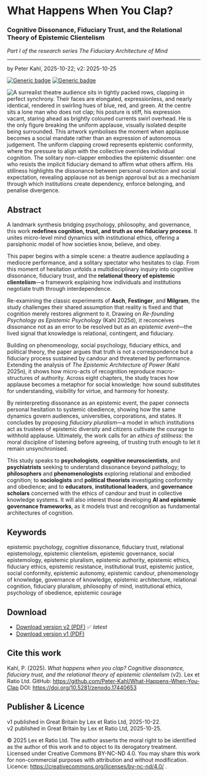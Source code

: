 # What Happens When You Clap?

### Cognitive Dissonance, Fiduciary Trust, and the Relational Theory of Epistemic Clientelism

_Part I of the research series The Fiduciary Architecture of Mind_

---

by Peter Kahl, 2025-10-22; v2: 2025-10-25

[![Generic badge](https://img.shields.io/badge/DOI-10.5281%2Fzenodo.17440653-blue.svg)](https://doi.org/10.5281/zenodo.17440653) [![Generic badge](https://img.shields.io/badge/ORCID-0009--0003--1616--4843-green.svg)](https://orcid.org/0009-0003-1616-4843)

![A surrealist theatre audience sits in tightly packed rows, clapping in perfect synchrony. Their faces are elongated, expressionless, and nearly identical, rendered in swirling hues of blue, red, and green. At the centre sits a lone man who does not clap; his posture is stiff, his expression vacant, staring ahead as brightly coloured currents swirl overhead. He is the only figure breaking the uniform applause, visually isolated despite being surrounded. This artwork symbolises the moment when applause becomes a social mandate rather than an expression of autonomous judgement. The uniform clapping crowd represents epistemic conformity, where the pressure to align with the collective overrides individual cognition. The solitary non-clapper embodies the epistemic dissenter: one who resists the implicit fiduciary demand to affirm what others affirm. His stillness highlights the dissonance between personal conviction and social expectation, revealing applause not as benign approval but as a mechanism through which institutions create dependency, enforce belonging, and penalise divergence.](https://github.com/Peter-Kahl/What-Happens-When-You-Clap/blob/main/theatre_dali_2.jpg?raw=true)

## Abstract

A landmark synthesis bridging psychology, philosophy, and governance, this work **redefines cognition, trust, and truth as one fiduciary process**. It unites micro-level mind dynamics with institutional ethics, offering a parsiphonic model of how societies know, believe, and obey.

This paper begins with a simple scene: a theatre audience applauding a mediocre performance, and a solitary spectator who hesitates to clap. From this moment of hesitation unfolds a multidisciplinary inquiry into cognitive dissonance, fiduciary trust, and the **relational theory of epistemic clientelism**—a framework explaining how individuals and institutions negotiate truth through interdependence.

Re-examining the classic experiments of **Asch**, **Festinger**, and **Milgram**, the study challenges their shared assumption that reality is fixed and that cognition merely restores alignment to it. Drawing on _Re-founding Psychology as Epistemic Psychology_ (Kahl 2025d), it reconceives dissonance not as an error to be resolved but as an _epistemic event_—the lived signal that knowledge is relational, contingent, and fiduciary.

Building on phenomenology, social psychology, fiduciary ethics, and political theory, the paper argues that truth is not a correspondence but a fiduciary process sustained by candour and threatened by performance. Extending the analysis of _The Epistemic Architecture of Power_ (Kahl 2025n), it shows how micro-acts of recognition reproduce macro-structures of authority. Across eight chapters, the study traces how applause becomes a metaphor for social knowledge: how sound substitutes for understanding, visibility for virtue, and harmony for honesty.

By reinterpreting dissonance as an epistemic event, the paper connects personal hesitation to systemic obedience, showing how the same dynamics govern audiences, universities, corporations, and states. It concludes by proposing _fiduciary pluralism_—a model in which institutions act as trustees of epistemic diversity and citizens cultivate the courage to withhold applause. Ultimately, the work calls for an _ethics of stillness_: the moral discipline of listening before agreeing, of trusting truth enough to let it remain unsynchronised.

This study speaks to **psychologists**, **cognitive neuroscientists**, and **psychiatrists** seeking to understand dissonance beyond pathology; to **philosophers** and **phenomenologists** exploring relational and embodied cognition; to **sociologists** and **political theorists** investigating conformity and obedience; and to **educators**, **institutional leaders**, and **governance scholars** concerned with the ethics of candour and trust in collective knowledge systems. It will also interest those developing **AI and epistemic governance frameworks**, as it models trust and recognition as fundamental architectures of cognition.

## Keywords

epistemic psychology, cognitive dissonance, fiduciary trust, relational epistemology, epistemic clientelism, epistemic governance, social epistemology, epistemic pluralism, epistemic authority, epistemic ethics, fiduciary ethics, epistemic resistance, institutional trust, epistemic justice, social conformity, epistemic autonomy, epistemic candour, phenomenology of knowledge, governance of knowledge, epistemic architecture, relational cognition, fiduciary pluralism, philosophy of mind, institutional ethics, psychology of obedience, epistemic courage

## Download

- [Download version v2 (PDF)](https://raw.githubusercontent.com/Peter-Kahl/What-Happens-When-You-Clap/master/Kahl_P_What_Happens_When_You_Clap_v2_2025-10-25.pdf) ✅ _latest_
- [Download version v1 (PDF)](https://raw.githubusercontent.com/Peter-Kahl/What-Happens-When-You-Clap/master/Kahl_P_The_Applause_and_the_Echo_2025-10-22.pdf)

## Cite this work

Kahl, P. (2025). _What happens when you clap? Cognitive dissonance, fiduciary trust, and the relational theory of epistemic clientelism_ (v2). Lex et Ratio Ltd. GitHub: https://github.com/Peter-Kahl/What-Happens-When-You-Clap DOI: https://doi.org/10.5281/zenodo.17440653

## Publisher & Licence

v1 published in Great Britain by Lex et Ratio Ltd, 2025-10-22.\
v2 published in Great Britain by Lex et Ratio Ltd, 2025-10-25.

© 2025 Lex et Ratio Ltd. The author asserts the moral right to be identified as the author of this work and to object to its derogatory treatment. Licensed under Creative Commons BY-NC-ND 4.0. You may share this work for non-commercial purposes with attribution and without modification.\
Licence: https://creativecommons.org/licenses/by-nc-nd/4.0/ .